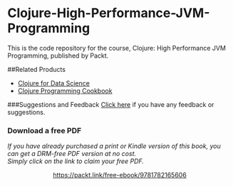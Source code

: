 # Clojure-High-Performance-JVM-Programming
This is the code repository for the course, Clojure: High Performance JVM Programming, published by Packt.

##Related Products
* [Clojure for Data Science](https://www.packtpub.com/big-data-and-business-intelligence/clojure-data-science?utm_source=github&utm_campaign=9781784397180&utm_medium=repository)
* [Clojure Programming Cookbook](https://www.packtpub.com/application-development/clojure-programming-cookbook?utm_source=github&utm_medium=repository)

###Suggestions and Feedback
[Click here](https://docs.google.com/forms/d/e/1FAIpQLSe5qwunkGf6PUvzPirPDtuy1Du5Rlzew23UBp2S-P3wB-GcwQ/viewform) if you have any feedback or suggestions.
### Download a free PDF

 <i>If you have already purchased a print or Kindle version of this book, you can get a DRM-free PDF version at no cost.<br>Simply click on the link to claim your free PDF.</i>
<p align="center"> <a href="https://packt.link/free-ebook/9781782165606">https://packt.link/free-ebook/9781782165606 </a> </p>